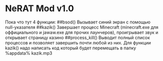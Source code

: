 # NeRAT Mod v1.0
Пока что тут 4 функции:
##bsod()
Вызывает синий экран с помощью null-указателя
##kazik()
Завершает процесс Minecraft (minecraft.exe для оффициального и jawaw.exe для прочих лаунчеров), проигрывает звук и открывает страницу казино
##process_kill()
Выводит полный список процессов и позволяет завершить почти любой из них.
Для функции kazik() надо написать код который будет перемещать в папку %appdata% kazik.mp3
